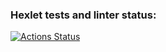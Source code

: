 ### Hexlet tests and linter status:
[![Actions Status](https://github.com/timchenko-pro/python-project-lvl1/workflows/hexlet-check/badge.svg)](https://github.com/timchenko-pro/python-project-lvl1/actions)
